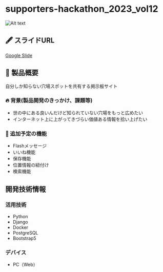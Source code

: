 # supporters-hackathon_2023_vol12

![Alt text](<docs/スクリーンショット 2023-12-03 17.09.26 2.jpg>)
## 🖋 スライドURL
[Google Slide](https://docs.google.com/presentation/d/18F0MvLb2iFkEcx4tbvlLfQiHMqNLTol2MH6g-Far2_Y/edit#slide=id.p)

## 💪 製品概要
自分しか知らない穴場スポットを共有する掲示板サイト

### 🔥 背景(製品開発のきっかけ、課題等)
- 世の中にある良いんだけど知られていない穴場をもっと広めたい
- インターネット上に上がってきづらい価値ある情報を拾い上げたい

### 🚀 追加予定の機能
- Flashメッセージ
- いいね機能
- 保存機能
- 位置情報の紐付け
- 検索機能

## 開発技術情報
### 活用技術
* Python
* Django
* Docker
* PostgreSQL
* Bootstrap5

### デバイス
* PC（Web）
